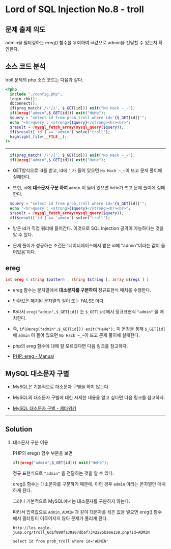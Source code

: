 # Lord of SQL Injection No.8 - troll

## 문제 출제 의도

admin을 필터링하는 ereg() 함수를 우회하여 id값으로 admin을 전달할 수 있는지 확인한다.

## 소스 코드 분석

troll 문제의 php 소스 코드는 다음과 같다.
```php
<?php  
  include "./config.php"; 
  login_chk(); 
  dbconnect(); 
  if(preg_match('/\'/i', $_GET[id])) exit("No Hack ~_~");
  if(@ereg("admin",$_GET[id])) exit("HeHe");
  $query = "select id from prob_troll where id='{$_GET[id]}'";
  echo "<hr>query : <strong>{$query}</strong><hr><br>";
  $result = @mysql_fetch_array(mysql_query($query));
  if($result['id'] == 'admin') solve("troll");
  highlight_file(__FILE__);
?>
```
-----

```php
  if(preg_match('/\'/i', $_GET[id])) exit("No Hack ~_~");
  if(@ereg("admin",$_GET[id])) exit("HeHe");
```
* GET방식으로 id를 받고, id에 `'` 가 들어 있으면 `No Hack ~_~`이 뜨고 문제 풀이에 실패한다.

* 또한, id에 **대소문자 구분 하여** `admin` 이 들어 있으면 `HeHe`가 뜨고 문제 풀이에 실패한다.

```php
  $query = "select id from prob_troll where id='{$_GET[id]}'";
  echo "<hr>query : <strong>{$query}</strong><hr><br>";
  $result = @mysql_fetch_array(mysql_query($query));
  if($result['id'] == 'admin') solve("troll");
```
* 받은 id가 직접 쿼리에 들어간다. 이것으로 SQL Injection 공격이 가능하다는 것을 알 수 있다.

* 문제 풀이가 성공하는 조건은 '데이터베이스에서 받은 id에 "admin"이라는 값이 들어있음'이다.

## ereg

```php
int ereg ( string $pattern , string $string [, array &$regs ] )
```
* ereg 함수는 문자열에서 **대소문자를 구분하여** 정규표현식 매치를 수행한다.

* 반환값은 매치된 문자열의 길이 또는 FALSE 이다.

* 따라서 `ereg("admin",$_GET[id])` 는 `$_GET[id]`에서 정규표현식 `"admin"` 을 매치한다.

* 즉, `if(@ereg("admin",$_GET[id])) exit("HeHe");` 이 문장을 통해 `$_GET[id]`에 `admin` 이 들어 있으면 `No Hack ~_~`이 뜨고 문제 풀이에 실패한다.

* php의 ereg 함수에 대해 잘 모르겠다면 다음 링크를 참고하자.

* [PHP: ereg - Manual](http://php.net/manual/kr/function.ereg.php)

## MySQL 대소문자 구별

* MySQL은 기본적으로 대소문자 구별을 하지 않는다.

* MySQL의 대소문자 구별에 대한 자세한 내용을 알고 싶다면 다음 링크를 참고하자.

* [MySQL 대소문자 구별 - 제타위키](https://zetawiki.com/wiki/MySQL_%EB%8C%80%EC%86%8C%EB%AC%B8%EC%9E%90_%EA%B5%AC%EB%B3%84)

-----

## Solution
    
1. 대소문자 구분 이용

    PHP의 ereg() 함수 부분을 보면

    ```php
    if(@ereg("admin",$_GET[id])) exit("HeHe");
    ```

    정규 표현식으로 `"admin"` 을 전달하는 것을 알 수 있다.

    ereg() 함수는 대소문자를 구분하기 때문에, 이런 경우 `admin` 이라는 문자열만 매치하게 된다.

    그러나 기본적으로 MySQL에서는 대소문자를 구분하지 않는다.

    따라서 입력값으로 `Admin`, `ADMIN` 과 같이 대문자를 섞은 값을 넣으면 ereg() 함수에서 필터링이 이루어지지 않아 문제가 풀리게 된다.

    ```
    http://los.eagle-jump.org/troll_6d1f080fa30a07dbaf7342285ba0e158.php?id=ADMIN
    ```

    ```
    select id from prob_troll where id='ADMIN'
    ```
